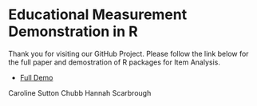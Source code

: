 # Educational Measurement Demonstration in R

Thank you for visiting our GitHub Project.  Please follow the link below for
the full paper and demostration of R packages for Item Analysis.
 
- [Full Demo](https://cschubb.github.io/Ed_Measurement_Demo_R/Full_Demo)


Caroline Sutton Chubb
Hannah Scarbrough